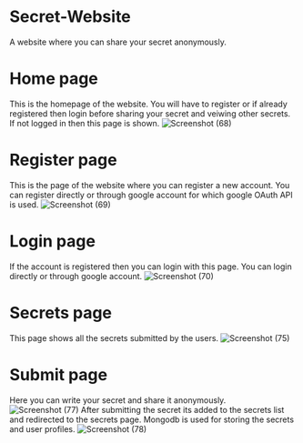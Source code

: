 # Secret-Website
A website where you can share your secret anonymously.
# Home page
This is the homepage of the website. You will have to register or if already registered then login before sharing your secret and veiwing other secrets.
If not logged in then this page is shown. 
![Screenshot (68)](https://user-images.githubusercontent.com/76557549/126077538-476f3d43-066f-45f1-955b-5a2c0af2a827.png)
# Register page
This is the page of the website where you can register a new account. You can register directly or through google account for which google OAuth API is used.
![Screenshot (69)](https://user-images.githubusercontent.com/76557549/126077794-3f415656-68b8-43ae-a9c0-4075e9201ba6.png)
# Login page
If the account is registered then you can login with this page. You can login directly or through google account.
![Screenshot (70)](https://user-images.githubusercontent.com/76557549/126077698-15d8bbc2-03b8-4e5d-9b34-a245a5356ec8.png)
# Secrets page
This page shows all the secrets submitted by the users.
![Screenshot (75)](https://user-images.githubusercontent.com/76557549/126077747-38967684-8098-4874-baf5-cda1d3ddc67e.png)
# Submit page
Here you can write your secret and share it anonymously.
![Screenshot (77)](https://user-images.githubusercontent.com/76557549/126079070-930d178d-5813-4f0a-9187-fe713860ca9c.png)
After submitting the secret its added to the secrets list and redirected to the secrets page.
Mongodb is used for storing the secrets and user profiles.
![Screenshot (78)](https://user-images.githubusercontent.com/76557549/126079073-5d76dd50-16e3-4f0e-9be6-02efe3b64ded.png)
